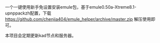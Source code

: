 一个一键使用新手免设置安装emule包，基于emule0.50a-Xtreme8.1-upnppackzh配置，下载 https://github.com/chenjia404/emule_helper/archive/master.zip 解压使用即可。

本项目会定期更新kad节点和服务器。